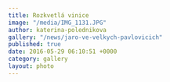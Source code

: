 ```yaml
---
title: Rozkvetlá vinice
image: "/media/IMG_1131.JPG"
author: katerina-polednikova
gallery: "/news/jaro-ve-velkych-pavlovicich"
published: true
date: 2016-05-29 06:10:51 +0000
category: gallery
layout: photo
---
```

